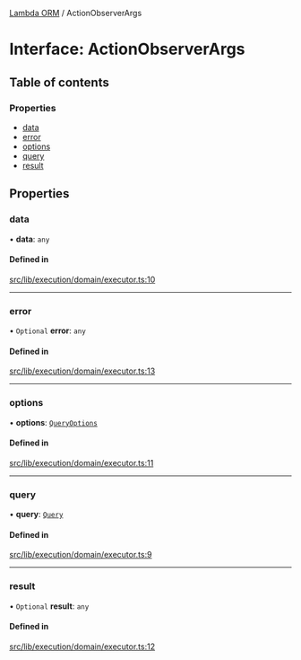 [Lambda ORM](../README.md) / ActionObserverArgs

# Interface: ActionObserverArgs

## Table of contents

### Properties

- [data](ActionObserverArgs.md#data)
- [error](ActionObserverArgs.md#error)
- [options](ActionObserverArgs.md#options)
- [query](ActionObserverArgs.md#query)
- [result](ActionObserverArgs.md#result)

## Properties

### data

• **data**: `any`

#### Defined in

[src/lib/execution/domain/executor.ts:10](https://github.com/lambda-orm/lambdaorm/blob/61ef464db604bd933b79241155b2eeec50bb5452/src/lib/execution/domain/executor.ts#L10)

___

### error

• `Optional` **error**: `any`

#### Defined in

[src/lib/execution/domain/executor.ts:13](https://github.com/lambda-orm/lambdaorm/blob/61ef464db604bd933b79241155b2eeec50bb5452/src/lib/execution/domain/executor.ts#L13)

___

### options

• **options**: [`QueryOptions`](QueryOptions.md)

#### Defined in

[src/lib/execution/domain/executor.ts:11](https://github.com/lambda-orm/lambdaorm/blob/61ef464db604bd933b79241155b2eeec50bb5452/src/lib/execution/domain/executor.ts#L11)

___

### query

• **query**: [`Query`](../classes/Query.md)

#### Defined in

[src/lib/execution/domain/executor.ts:9](https://github.com/lambda-orm/lambdaorm/blob/61ef464db604bd933b79241155b2eeec50bb5452/src/lib/execution/domain/executor.ts#L9)

___

### result

• `Optional` **result**: `any`

#### Defined in

[src/lib/execution/domain/executor.ts:12](https://github.com/lambda-orm/lambdaorm/blob/61ef464db604bd933b79241155b2eeec50bb5452/src/lib/execution/domain/executor.ts#L12)
